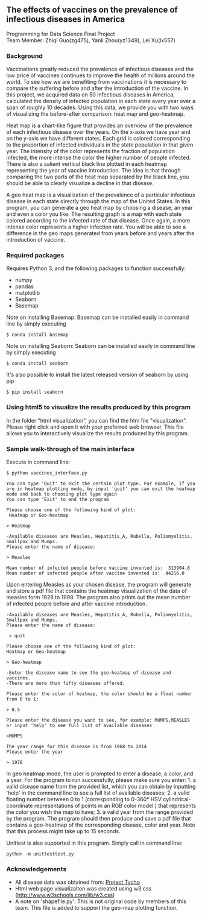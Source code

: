 ## The effects of vaccines on the prevalence of infectious diseases in America
Programming for Data Science
Final Project  
Team Member: Zhiqi Guo(zg475), Yanli Zhou(yz1349), Lei Xu(lx557)

### Background
Vaccinations greatly reduced the prevalence of infectious diseases and the low price of vaccines continues to improve the health of millions around the world. To see how we are benefiting from vaccinations it is necessary to compare the suffering before and after the introduction of the vaccine. In this project, we acquired data on 50 infectious diseases in America, calculated the density of infected population in each state every year over a span of roughly 10 decades. Using this data, we provide you with two ways of visualizing the before-after comparison: heat map and geo-heatmap.

Heat map is a chart-like figure that provides an overview of the prevalence of each infectious disease over the years. On the x-axis we have year and on the y-axis we have different states. Each grid is colored corresponding to the proportion of infected individuals in the state population in that given year. The intensity of the color represents the fraction of population infected, the more intense the color the higher number of people infected. There is also a salient vertical black line plotted in each heatmap representing the year of vaccine introduction. The idea is that through comparing the two parts of the heat map separated by the black line, you should be able to clearly visualize a decline in that disease. 

A geo heat map is a visualization of the prevalence of a particular infectious disease in each state directly through the map of the United States. In this program, you can generate a geo heat map by choosing a disease, an year and even a color you like. The resulting graph is a map with each state colored according to the infected rate of that disease. Once again, a more intense color represents a higher infection rate. You will be able to see a difference in the geo maps generated from years before and years after the introduction of vaccine.

### Required packages
Requires Python 3, and the following packages to function successfully:
* numpy
* pandas
* matplotlib
* Seaborn
* Basemap

Note on installing Basemap: 
Basemap can be installed easily in command line by simply executing
```
$ conda install basemap
```

Note on installing Seaborn: 
Seaborn can be installed easily in command line by simply executing
```
$ conda install seaborn
```
It's also possible to install the latest released version of seaborn by using pip
```
$ pip install seaborn
```

### Using html5 to visualize the results produced by this program

In the folder "html visualization", you can find the htm file "visualization". Please right click and open it with your preferred web browser. This file allows you to interactively visualize the results produced by this program. 

### Sample walk-through of the main interface
Execute in command line:
```
$ python vaccines_interface.py
```
```
You can type 'Quit' to exit the certain plot type. For example, if you are in heatmap plotting mode, by input 'quit' you can exit the heatmap mode and back to choosing plot type again
You can type 'Exit' to end the program

Please choose one of the following kind of plot:
 Heatmap or Geo-heatmap
 
> Heatmap

-Available diseases are Measles, Hepatitis_A, Rubella, Poliomyelitis, Smallpox and Mumps.
Please enter the name of disease:

> Measles

Mean number of infected people before vaccine invented is:  313904.8
Mean number of infected people after vaccine invented is:  44216.0
```
Upon entering Measles as your chosen disease, the program will generate and store a pdf file that contains the heatmap visualization of the data of measles form 1928 to 1998. The program also prints out the mean number of infected people before and after vaccine introduction. 

```
-Available diseases are Measles, Hepatitis_A, Rubella, Poliomyelitis, Smallpox and Mumps.
Please enter the name of disease: 

 > quit
 
Please choose one of the following kind of plot:
Heatmap or Geo-heatmap

> Geo-heatmap

-Enter the disease name to see the geo-heatmap of disease and vaccines.
-There are more than fifty diseases offered.

Please enter the color of heatmap, the color should be a float number from 0 to 1:

> 0.5

Please enter the disease you want to see, for example: MUMPS,MEASLES or input 'help' to see full list of available diseases

>MUMPS

The year range for this disease is from 1968 to 2014
Please enter the year

> 1970
```
In geo heatmap mode, the user is prompted to enter a disease, a color, and a year. For the program to run successfully, please make sure you enter: 1. a valid disease name from the provided list, which you can obtain by inputting 'help' in the command line to see a full list of available diseases; 2. a valid floating number between 0 to 1 (corresponding to 0-360° HSV cylindrical-coordinate representations of points in an RGB color model.) that represents the color you wish the map to have; 3. a valid year from the range provided by the program.
The program should then produce and save a pdf file that contains a geo-heatmap of the corresponding disease, color and year. Note that this process might take up to 15 seconds.

Unittest is also supported in this program. Simply call in command line:
```
python -m unittesttest.py
```

### Acknowledgements
* All disease data was obtained from: [Project Tycho](http://www.tycho.pitt.edu/)
* Html web page visualizaiton was created using w3.css (http://www.w3schools.com/lib/w3.css)
* A note on 'shapefile.py': This is not original code by members of this team. This file is added to support the geo-map plotting function.
